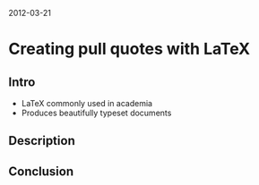 2012-03-21

# Creating pull quotes with LaTeX

## Intro

* LaTeX commonly used in academia
* Produces beautifully typeset documents

## Description



## Conclusion
